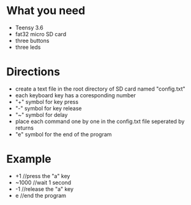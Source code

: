 # What you need
* Teensy 3.6
* fat32 micro SD card
* three buttons
* three leds

# Directions
* create a text file in the root directory of SD card named "config.txt"
* each keyboard key has a coresponding number
* "+" symbol for key press
* "-" symbol for key release
* "~" symbol for delay
* place each command one by one in the config.txt file seperated by returns
* "e" symbol for the end of the program

# Example
* +1      //press the "a" key
* ~1000   //wait 1 second
* -1      //release the "a" key
* e       //end the program
